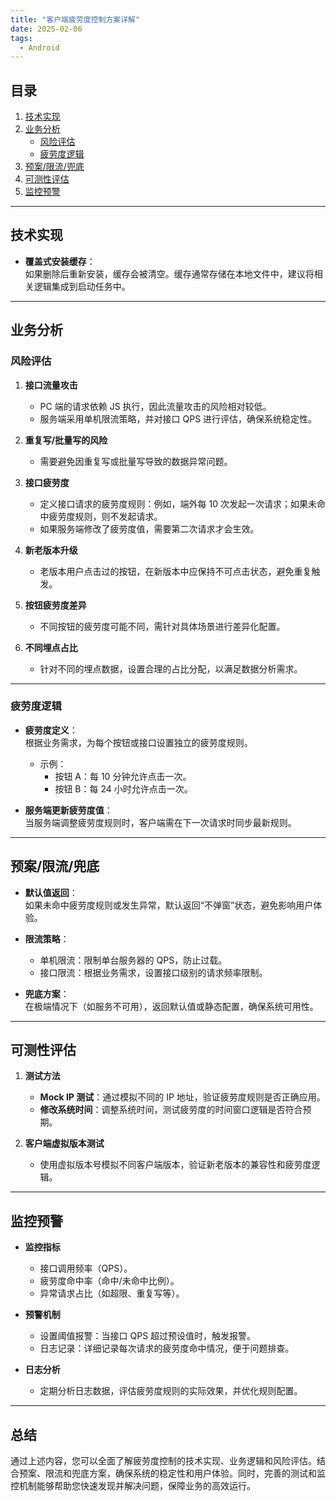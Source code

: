 ```yaml
---
title: "客户端疲劳度控制方案详解"
date: 2025-02-06
tags:
  - Android
---
```


## 目录
1. [技术实现](#技术实现)
2. [业务分析](#业务分析)
   - [风险评估](#风险评估)
   - [疲劳度逻辑](#疲劳度逻辑)
3. [预案/限流/兜底](#预案限流兜底)
4. [可测性评估](#可测性评估)
5. [监控预警](#监控预警)

---

## 技术实现

- **覆盖式安装缓存**：  
  如果删除后重新安装，缓存会被清空。缓存通常存储在本地文件中，建议将相关逻辑集成到启动任务中。

---

## 业务分析

### 风险评估

1. **接口流量攻击**  
   - PC 端的请求依赖 JS 执行，因此流量攻击的风险相对较低。  
   - 服务端采用单机限流策略，并对接口 QPS 进行评估，确保系统稳定性。

2. **重复写/批量写的风险**  
   - 需要避免因重复写或批量写导致的数据异常问题。

3. **接口疲劳度**  
   - 定义接口请求的疲劳度规则：例如，端外每 10 次发起一次请求；如果未命中疲劳度规则，则不发起请求。  
   - 如果服务端修改了疲劳度值，需要第二次请求才会生效。

4. **新老版本升级**  
   - 老版本用户点击过的按钮，在新版本中应保持不可点击状态，避免重复触发。

5. **按钮疲劳度差异**  
   - 不同按钮的疲劳度可能不同，需针对具体场景进行差异化配置。

6. **不同埋点占比**  
   - 针对不同的埋点数据，设置合理的占比分配，以满足数据分析需求。

---

### 疲劳度逻辑

- **疲劳度定义**：  
  根据业务需求，为每个按钮或接口设置独立的疲劳度规则。  
  - 示例：  
    - 按钮 A：每 10 分钟允许点击一次。  
    - 按钮 B：每 24 小时允许点击一次。  

- **服务端更新疲劳度值**：  
  当服务端调整疲劳度规则时，客户端需在下一次请求时同步最新规则。

---

## 预案/限流/兜底

- **默认值返回**：  
  如果未命中疲劳度规则或发生异常，默认返回“不弹窗”状态，避免影响用户体验。

- **限流策略**：  
  - 单机限流：限制单台服务器的 QPS，防止过载。  
  - 接口限流：根据业务需求，设置接口级别的请求频率限制。

- **兜底方案**：  
  在极端情况下（如服务不可用），返回默认值或静态配置，确保系统可用性。

---

## 可测性评估

1. **测试方法**  
   - **Mock IP 测试**：通过模拟不同的 IP 地址，验证疲劳度规则是否正确应用。  
   - **修改系统时间**：调整系统时间，测试疲劳度的时间窗口逻辑是否符合预期。  

2. **客户端虚拟版本测试**  
   - 使用虚拟版本号模拟不同客户端版本，验证新老版本的兼容性和疲劳度逻辑。

---

## 监控预警

- **监控指标**  
  - 接口调用频率（QPS）。  
  - 疲劳度命中率（命中/未命中比例）。  
  - 异常请求占比（如超限、重复写等）。  

- **预警机制**  
  - 设置阈值报警：当接口 QPS 超过预设值时，触发报警。  
  - 日志记录：详细记录每次请求的疲劳度命中情况，便于问题排查。  

- **日志分析**  
  - 定期分析日志数据，评估疲劳度规则的实际效果，并优化规则配置。

---

## 总结

通过上述内容，您可以全面了解疲劳度控制的技术实现、业务逻辑和风险评估。结合预案、限流和兜底方案，确保系统的稳定性和用户体验。同时，完善的测试和监控机制能够帮助您快速发现并解决问题，保障业务的高效运行。